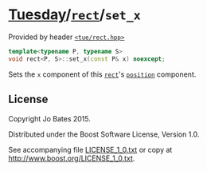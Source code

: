 [Tuesday](../../../README.md)/[`rect`](../../headers/rect.md)/`set_x`
=====================================================================
Provided by header [`<tue/rect.hpp>`](../../headers/rect.md)

```c++
template<typename P, typename S>
void rect<P, S>::set_x(const P& x) noexcept;
```

Sets the `x` component of this [`rect`](../../headers/rect.md)'s
[`position`](set_position.md) component.

License
-------
Copyright Jo Bates 2015.

Distributed under the Boost Software License, Version 1.0.

See accompanying file [LICENSE_1_0.txt](../../../LICENSE_1_0.txt) or copy at
http://www.boost.org/LICENSE_1_0.txt.
